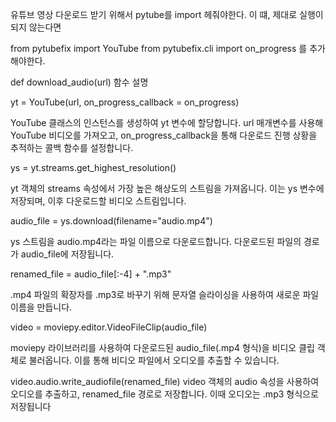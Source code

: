 유튜브 영상 다운로드 받기 위해서 pytube를 import 헤줘야한다.
이 떄, 제대로 실행이 되지 않는다면

from pytubefix import YouTube
from pytubefix.cli import on_progress 를 추가 해야한다.

def download_audio(url) 함수 설명

yt = YouTube(url, on_progress_callback = on_progress)

YouTube 클래스의 인스턴스를 생성하여 yt 변수에 할당합니다. url 매개변수를 사용해 YouTube 비디오를 가져오고, on_progress_callback을 통해 다운로드 진행 상황을 추적하는 콜백 함수를 설정합니다.

ys = yt.streams.get_highest_resolution()

yt 객체의 streams 속성에서 가장 높은 해상도의 스트림을 가져옵니다. 이는 ys 변수에 저장되며, 이후 다운로드할 비디오 스트림입니다.

audio_file = ys.download(filename="audio.mp4")

ys 스트림을 audio.mp4라는 파일 이름으로 다운로드합니다. 다운로드된 파일의 경로가 audio_file에 저장됩니다.

renamed_file = audio_file[:-4] + ".mp3"

.mp4 파일의 확장자를 .mp3로 바꾸기 위해 문자열 슬라이싱을 사용하여 새로운 파일 이름을 만듭니다.

video = moviepy.editor.VideoFileClip(audio_file)

moviepy 라이브러리를 사용하여 다운로드된 audio_file(.mp4 형식)을 비디오 클립 객체로 불러옵니다. 이를 통해 비디오 파일에서 오디오를 추출할 수 있습니다.

video.audio.write_audiofile(renamed_file)
video 객체의 audio 속성을 사용하여 오디오를 추출하고, renamed_file 경로로 저장합니다. 이때 오디오는 .mp3 형식으로 저장됩니다